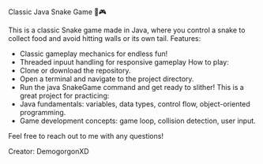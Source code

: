 Classic Java Snake Game 🐍🎮

This is a classic Snake game made in Java, where you control a snake to collect food and avoid hitting walls or its own tail.
Features:
 * Classic gameplay mechanics for endless fun!
 * Threaded inpuut handling for responsive gameplay
How to play:
 * Clone or download the repository.
 * Open a terminal and navigate to the project directory.
 * Run the java SnakeGame command and get ready to slither!
This is a great project for practicing:
 * Java fundamentals: variables, data types, control flow, object-oriented programming.
 * Game development concepts: game loop, collision detection, user input.

Feel free to reach out to me with any questions!

Creator: DemogorgonXD
